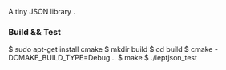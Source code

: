 A tiny JSON library .

### Build && Test 
$ sudo apt-get install cmake
$ mkdir build
$ cd build
$ cmake -DCMAKE_BUILD_TYPE=Debug ..
$ make
$ ./leptjson_test
